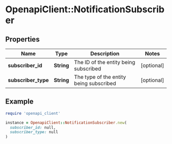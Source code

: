 # OpenapiClient::NotificationSubscriber

## Properties

| Name | Type | Description | Notes |
| ---- | ---- | ----------- | ----- |
| **subscriber_id** | **String** | The ID of the entity being subscribed | [optional] |
| **subscriber_type** | **String** | The type of the entity being subscribed | [optional] |

## Example

```ruby
require 'openapi_client'

instance = OpenapiClient::NotificationSubscriber.new(
  subscriber_id: null,
  subscriber_type: null
)
```

